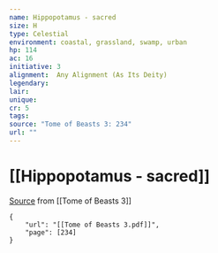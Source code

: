 ```yaml
---
name: Hippopotamus - sacred
size: H
type: Celestial
environment: coastal, grassland, swamp, urban
hp: 114
ac: 16
initiative: 3
alignment:  Any Alignment (As Its Deity)
legendary: 
lair: 
unique: 
cr: 5
tags: 
source: "Tome of Beasts 3: 234"
url: ""
---
```

# [[Hippopotamus - sacred]]

[Source](zotero://open-pdf/library/items/BLGR9HVR?page=234) from [[Tome of Beasts 3]]

```pdf
{
	"url": "[[Tome of Beasts 3.pdf]]",
	"page": [234]
}
```

